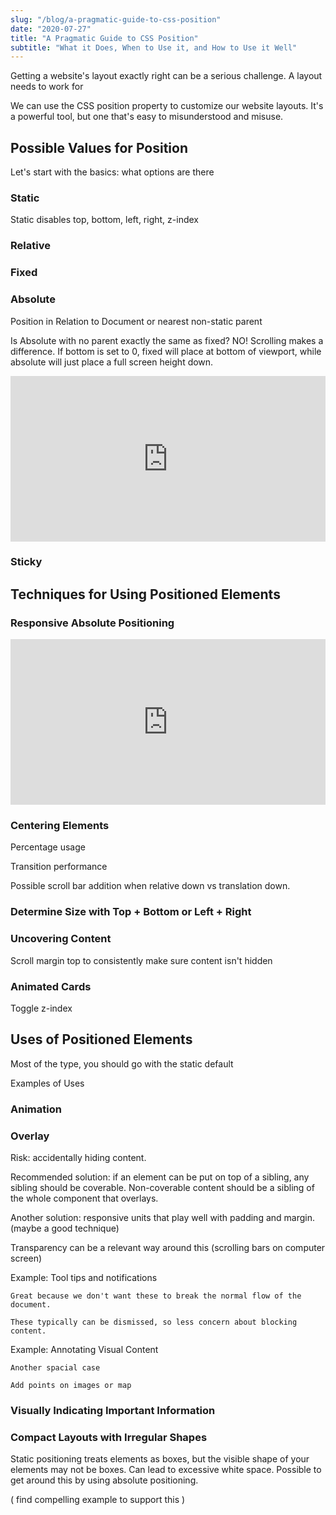 ```yaml
---
slug: "/blog/a-pragmatic-guide-to-css-position"
date: "2020-07-27"
title: "A Pragmatic Guide to CSS Position"
subtitle: "What it Does, When to Use it, and How to Use it Well"
---
```


Getting a website's layout exactly right can be a serious challenge. A layout needs to work for 

We can use the CSS position property to customize our website layouts. It's a powerful tool, but one that's easy to misunderstood and misuse. 

## Possible Values for Position

Let's start with the basics: what options are there 

### Static


Static disables top, bottom, left, right, z-index

### Relative

### Fixed

### Absolute

Position in Relation to Document or nearest non-static parent



Is Absolute with no parent exactly the same as fixed? NO! Scrolling makes a difference. If bottom is set to 0, fixed will place at bottom of viewport, while absolute will just place a full screen height down.

<iframe height="265" style="width: 100%;" scrolling="no" title="Absolute vs Fixed Position" src="https://codepen.io/iangrubb/embed/wvMbNzr?height=265&theme-id=light&default-tab=css,result" frameborder="no" allowtransparency="true" allowfullscreen="true">
  See the Pen <a href='https://codepen.io/iangrubb/pen/wvMbNzr'>Absolute vs Fixed Position</a> by Ian Grubb
  (<a href='https://codepen.io/iangrubb'>@iangrubb</a>) on <a href='https://codepen.io'>CodePen</a>.
</iframe>

### Sticky











## Techniques for Using Positioned Elements


### Responsive Absolute Positioning

<iframe height="265" style="width: 100%;" scrolling="no" title="Absolute Child, Relative Parent" src="https://codepen.io/iangrubb/embed/jOWoGKX?height=265&theme-id=light&default-tab=css,result" frameborder="no" allowtransparency="true" allowfullscreen="true">
  See the Pen <a href='https://codepen.io/iangrubb/pen/jOWoGKX'>Absolute Child, Relative Parent</a> by Ian Grubb
  (<a href='https://codepen.io/iangrubb'>@iangrubb</a>) on <a href='https://codepen.io'>CodePen</a>.
</iframe>


### Centering Elements

Percentage usage

Transition performance

Possible scroll bar addition when relative down vs translation down.

### Determine Size with Top + Bottom or Left + Right

### Uncovering Content

Scroll margin top to consistently make sure content isn't hidden

### Animated Cards

Toggle z-index





## Uses of Positioned Elements

Most of the type, you should go with the static default

Examples of Uses

### Animation


### Overlay

Risk: accidentally hiding content.

Recommended solution: if an element can be put on top of a sibling, any sibling should be coverable. Non-coverable content should be a sibling of the whole component that overlays.

Another solution: responsive units that play well with padding and margin. (maybe a good technique)

Transparency can be a relevant way around this (scrolling bars on computer screen)

Example: Tool tips and notifications

    Great because we don't want these to break the normal flow of the document.

    These typically can be dismissed, so less concern about blocking content.

Example: Annotating Visual Content

    Another spacial case

    Add points on images or map

### Visually Indicating Important Information


### Compact Layouts with Irregular Shapes

Static positioning treats elements as boxes, but the visible shape of your elements may not be boxes. Can lead to excessive white space. Possible to get around this by using absolute positioning.

( find compelling example to support this )
